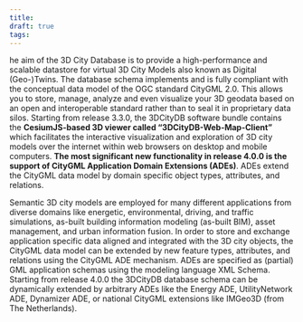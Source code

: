 ```yaml
---
title: 
draft: true
tags:
---
```

 
he aim of the 3D City Database is to provide a high-performance and scalable datastore for virtual 3D City Models also known as Digital (Geo-)Twins. The database schema implements and is fully compliant with the conceptual data model of the OGC standard CityGML 2.0. This allows you to store, manage, analyze and even visualize your 3D geodata based on an open and interoperable standard rather than to seal it in proprietary data silos.
Starting from release 3.3.0, the 3DCityDB software bundle contains the **CesiumJS-based 3D viewer called “3DCityDB-Web-Map-Client”** which facilitates the interactive visualization and exploration of 3D city models over the internet within web browsers on desktop and mobile computers. **The most significant new functionality in release 4.0.0 is the support of CityGML Application Domain Extensions (ADEs)**. ADEs extend the CityGML data model by domain specific object types, attributes, and relations.

Semantic 3D city models are employed for many different applications from diverse domains like energetic, environmental, driving, and traffic simulations, as-built building information modeling (as-built BIM), asset management, and urban information fusion. In order to store and exchange application specific data aligned and integrated with the 3D city objects, the CityGML data model can be extended by new feature types, attributes, and relations using the CityGML ADE mechanism. ADEs are specified as (partial) GML application schemas using the modeling language XML Schema. Starting from release 4.0.0 the 3DCityDB database schema can be dynamically extended by arbitrary ADEs like the Energy ADE, UtilityNetwork ADE, Dynamizer ADE, or national CityGML extensions like IMGeo3D (from The Netherlands).